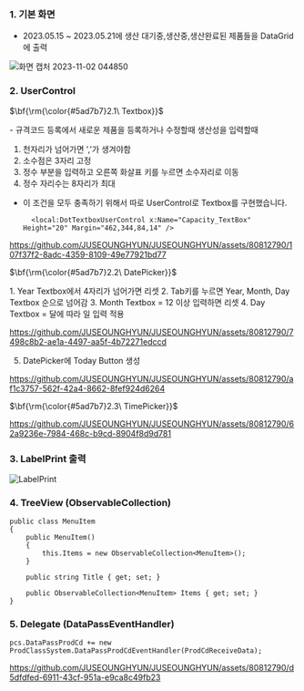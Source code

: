 ### 1. 기본 화면
- 2023.05.15 ~ 2023.05.21에 생산 대기중,생산중,생산완료된 제품들을 DataGrid에 출력

![화면 캡처 2023-11-02 044850](https://github.com/JUSEOUNGHYUN/JUSEOUNGHYUN/assets/80812790/e59764ca-cf24-4eb3-baf6-03262c3e8648)

### 2. UserControl
<p>$\bf{\rm{\color{#5ad7b7}2.1\ Textbox}}$</p>
- 규격코드 등록에서 새로운 제품을 등록하거나 수정할때 생산성을 입력할때

1. 천자리가 넘어가면 ','가 생겨야함
2. 소수점은 3자리 고정
3. 정수 부분을 입력하고 오른쪽 화살표 키를 누르면 소수자리로 이동
4. 정수 자리수는 8자리가 최대

- 이 조건을 모두 충족하기 위해서 따로 UserControl로 Textbox를 구현했습니다.

        <local:DotTextboxUserControl x:Name="Capacity_TextBox" Height="20" Margin="462,344,84,14" />

https://github.com/JUSEOUNGHYUN/JUSEOUNGHYUN/assets/80812790/107f37f2-8adc-4359-8109-49e77921bd77

<p>$\bf{\rm{\color{#5ad7b7}2.2\ DatePicker}}$</p>
1. Year Textbox에서 4자리가 넘어가면 리셋
2. Tab키를 누르면 Year, Month, Day Textbox 순으로 넘어감
3. Month Textbox = 12 이상 입력하면 리셋
4. Day Textbox = 달에 따라 일 입력 적용

https://github.com/JUSEOUNGHYUN/JUSEOUNGHYUN/assets/80812790/7498c8b2-ae1a-4497-aa5f-4b72271edccd

5. DatePicker에 Today Button 생성

https://github.com/JUSEOUNGHYUN/JUSEOUNGHYUN/assets/80812790/af1c3757-562f-42a4-8662-8fef924d6264

<p>$\bf{\rm{\color{#5ad7b7}2.3\ TimePicker}}$</p>

https://github.com/JUSEOUNGHYUN/JUSEOUNGHYUN/assets/80812790/62a9236e-7984-468c-b9cd-8904f8d9d781

### 3. LabelPrint 출력

![LabelPrint](https://github.com/JUSEOUNGHYUN/JUSEOUNGHYUN/assets/80812790/7929c475-1270-4cb6-8b73-9765a8e764b5)

### 4. TreeView (ObservableCollection) 
    public class MenuItem
    {
        public MenuItem()
        {
            this.Items = new ObservableCollection<MenuItem>();
        }
    
        public string Title { get; set; }
    
        public ObservableCollection<MenuItem> Items { get; set; }
    }

### 5. Delegate (DataPassEventHandler) 

    pcs.DataPassProdCd += new ProdClassSystem.DataPassProdCdEventHandler(ProdCdReceiveData);

https://github.com/JUSEOUNGHYUN/JUSEOUNGHYUN/assets/80812790/d5dfdfed-6911-43cf-951a-e9ca8c49fb23
